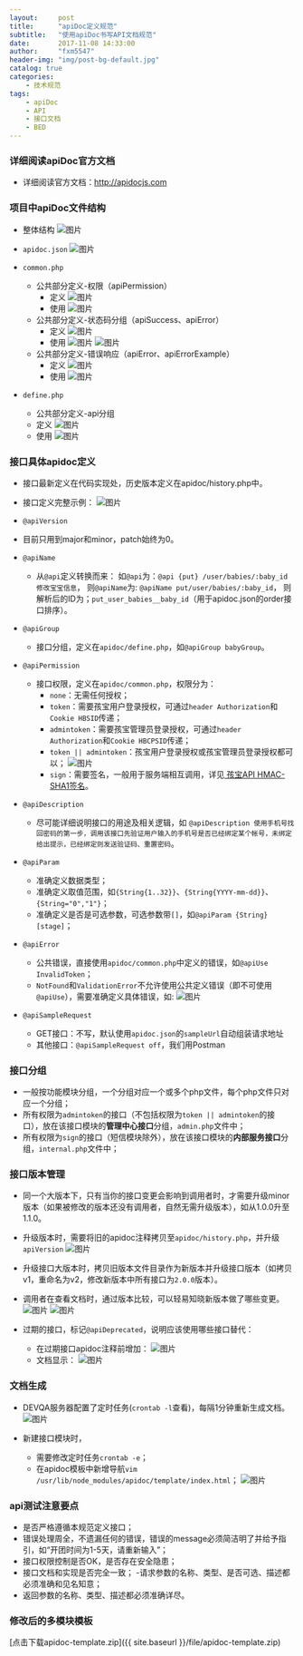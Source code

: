```yaml
---
layout:     post
title:      "apiDoc定义规范"
subtitle:   "使用apiDoc书写API文档规范"
date:       2017-11-08 14:33:00
author:     "fxm5547"
header-img: "img/post-bg-default.jpg"
catalog: true
categories:
    - 技术规范
tags:
    - apiDoc
    - API
    - 接口文档
    - BED
---
```


 
### 详细阅读apiDoc官方文档
- 详细阅读官方文档：<http://apidocjs.com>


### 项目中apiDoc文件结构
- 整体结构
 ![图片](https://dn-coding-net-production-pp.qbox.me/40f4702d-0b3c-4c6e-8583-cefb5e7f9bec.png) 

- `apidoc.json`
 ![图片](https://dn-coding-net-production-pp.qbox.me/52ccda25-2657-4941-827f-9880abd70947.png) 

- `common.php`
  - 公共部分定义-权限（apiPermission）
    - 定义
 ![图片](https://dn-coding-net-production-pp.qbox.me/04618725-457e-417d-a428-68735221080c.png) 
    - 使用
     ![图片](https://dn-coding-net-production-pp.qbox.me/0c8ad25f-2168-42b6-bc12-af039750f659.png) 
  - 公共部分定义-状态码分组（apiSuccess、apiError）
    - 定义
 ![图片](https://dn-coding-net-production-pp.qbox.me/63afaa67-2759-42ec-a9b0-fe5b8a43ecb9.png) 
    - 使用
 ![图片](https://dn-coding-net-production-pp.qbox.me/a4bccc4f-5d1a-4975-8fe1-06059d5cb20d.png) 
 ![图片](https://dn-coding-net-production-pp.qbox.me/b25cbacf-1190-48d8-8adc-bb41762c122e.png) 
  - 公共部分定义-错误响应（apiError、apiErrorExample）
    - 定义
 ![图片](https://dn-coding-net-production-pp.qbox.me/931d2e77-a353-4efa-8ecb-b4e763be8a04.png) 
    - 使用
 ![图片](https://dn-coding-net-production-pp.qbox.me/e56365d6-5900-4561-92ff-ea270405daa6.png) 

- `define.php`
  -  公共部分定义-api分组
    - 定义
 ![图片](https://dn-coding-net-production-pp.qbox.me/ccedc23a-9648-4e08-b56d-084f24c4454b.png) 
    - 使用
 ![图片](https://dn-coding-net-production-pp.qbox.me/5c49a0c8-cb2d-44de-b053-f4dc6ed36c01.png) 


### 接口具体apidoc定义
- 接口最新定义在代码实现处，历史版本定义在apidoc/history.php中。
- 接口定义完整示例：
 ![图片](https://dn-coding-net-production-pp.qbox.me/4256566c-53e0-42c7-9d62-22bf4a9d03bf.png) 

-  `@apiVersion`
  - 目前只用到major和minor，patch始终为0。

- `@apiName`
  - 从`@api`定义转换而来：
   如`@api`为：`@api {put} /user/babies/:baby_id 修改宝宝信息`，
  则`@apiName`为: `@apiName put/user/babies/:baby_id`，
  则解析后的ID为；`put_user_babies__baby_id`（用于apidoc.json的order接口排序）。

- `@apiGroup`
  - 接口分组，定义在`apidoc/define.php`，如`@apiGroup babyGroup`。

- `@apiPermission`
  - 接口权限，定义在`apidoc/common.php`，权限分为：
    - `none`：无需任何授权；
    - `token`：需要孩宝用户登录授权，可通过`header Authorization`和`Cookie HBSID`传递；
    - `admintoken`：需要孩宝管理员登录授权，可通过`header Authorization`和`Cookie HBCPSID`传递；
    - `token || admintoken`：孩宝用户登录授权或孩宝管理员登录授权都可以；
 ![图片](https://dn-coding-net-production-pp.qbox.me/77264ae7-c1a2-4d35-98a5-a57b61c4046e.png) 
    - `sign`：需要签名，一般用于服务端相互调用，详见[ 孩宝API HMAC-SHA1签名](https://hbtown.worktile.com/drive/58f07f338341595437be627f/58f07f338341595437be62a9)。

- `@apiDescription`
  - 尽可能详细说明接口的用途及相关逻辑，如
  `@apiDescription 使用手机号找回密码的第一步，调用该接口先验证用户输入的手机号是否已经绑定某个帐号，未绑定给出提示，已经绑定则发送验证码、重置密码`。

- `@apiParam`
  - 准确定义数据类型；
  - 准确定义取值范围，如`{String{1..32}}`、`{String{YYYY-mm-dd}}`、`{String="0","1"}`；
  - 准确定义是否是可选参数，可选参数带`[]`，如`@apiParam {String} [stage]`；

- `@apiError`
  - 公共错误，直接使用`apidoc/common.php`中定义的错误，如`@apiUse InvalidToken`；
  - `NotFound`和`ValidationError`不允许使用公共定义错误（即不可使用`@apiUse`），需要准确定义具体错误，如:
 ![图片](https://dn-coding-net-production-pp.qbox.me/3fc05175-2708-427d-ac62-a6d4d5cea332.png) 

- `@apiSampleRequest`
  - GET接口：不写，默认使用`apidoc.json`的`sampleUrl`自动组装请求地址
  - 其他接口：`@apiSampleRequest off`，我们用Postman


### 接口分组
- 一般按功能模块分组，一个分组对应一个或多个php文件，每个php文件只对应一个分组；
- 所有权限为`admintoken`的接口（不包括权限为`token || admintoken`的接口），放在该接口模块的**管理中心接口**分组，`admin.php`文件中；
- 所有权限为`sign`的接口（短信模块除外），放在该接口模块的**内部服务接口**分组，`internal.php`文件中；


### 接口版本管理
- 同一个大版本下，只有当你的接口变更会影响到调用者时，才需要升级minor版本（如果被修改的版本还没有调用者，自然无需升级版本），如从1.0.0升至1.1.0。

- 升级版本时，需要将旧的apidoc注释拷贝至`apidoc/history.php`，并升级`apiVersion`
 ![图片](https://dn-coding-net-production-pp.qbox.me/2cb483b4-6c30-4a47-8eae-dd0df6415845.png) 

- 升级接口大版本时，拷贝旧版本文件目录作为新版本并升级接口版本（如拷贝v1，重命名为v2，修改新版本中所有接口为`2.0.0`版本）。

- 调用者在查看文档时，通过版本比较，可以轻易知晓新版本做了哪些变更。
 ![图片](https://dn-coding-net-production-pp.qbox.me/47958c75-6368-4034-8779-5c91b8317169.png) 
 ![图片](https://dn-coding-net-production-pp.qbox.me/3f1e483e-d9d0-4ff6-adc6-7e238c08f8bb.png) 

- 过期的接口，标记`@apiDeprecated`，说明应该使用哪些接口替代：
  - 在过期接口apidoc注释前增加：
 ![图片](https://dn-coding-net-production-pp.qbox.me/e078b65e-f246-4b1b-8777-ada84b4b6844.png) 
  - 文档显示：
 ![图片](https://dn-coding-net-production-pp.qbox.me/2671d908-fbcb-4f39-8042-1b1812941b0d.png) 


### 文档生成
- DEVQA服务器配置了定时任务(`crontab -l`查看)，每隔1分钟重新生成文档。
 ![图片](https://dn-coding-net-production-pp.qbox.me/5bf5d8c4-1d33-447c-9ae3-c2b7ed073ef9.png) 

- 新建接口模块时，
  - 需要修改定时任务`crontab -e`；
  - 在apidoc模板中新增导航`vim /usr/lib/node_modules/apidoc/template/index.html`；
 ![图片](https://dn-coding-net-production-pp.qbox.me/16ba3ef9-41e8-4c23-9992-0ad38b28dc10.png)


### api测试注意要点
- 是否严格遵循本规范定义接口；
- 错误处理周全，不遗漏任何的错误，错误的message必须简洁明了并给予指引，如“开团时间为1-5天，请重新输入”；
- 接口权限控制是否OK，是否存在安全隐患；
- 接口文档和实现是否完全一致；
-请求参数的名称、类型、是否可选、描述都必须准确和见名知意；
- 返回参数的名称、类型、描述都必须准确详尽。

### 修改后的多模块模板
[点击下载apidoc-template.zip]({{ site.baseurl }}/file/apidoc-template.zip)